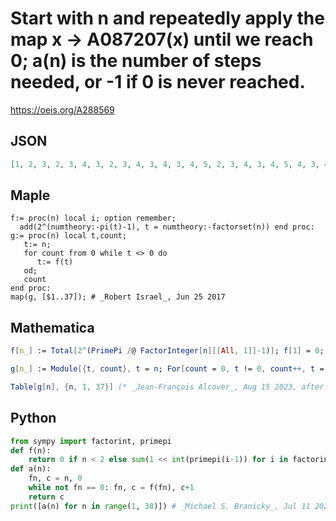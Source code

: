 # Start with n and repeatedly apply the map x \-\> A087207\(x\) until we reach 0; a\(n\) is the number of steps needed, or \-1 if 0 is never reached\.
https://oeis.org/A288569
## JSON
```JSON
[1, 2, 3, 2, 3, 4, 3, 2, 3, 4, 3, 4, 3, 4, 5, 2, 3, 4, 3, 4, 5, 4, 3, 4, 3, 6, 3, 4, 3, 4, 3, 2, 5, 6, 5, 4, 3]
```
## Maple
```Maple
f:= proc(n) local i; option remember;
  add(2^(numtheory:-pi(t)-1), t = numtheory:-factorset(n)) end proc:
g:= proc(n) local t,count;
   t:= n;
   for count from 0 while t <> 0 do
      t:= f(t)
   od;
   count
end proc:
map(g, [$1..37]); # _Robert Israel_, Jun 25 2017
```
## Mathematica
```Mathematica
f[n_] := Total[2^(PrimePi /@ FactorInteger[n][[All, 1]]-1)]; f[1] = 0;
```
```Mathematica
g[n_] := Module[{t, count}, t = n; For[count = 0, t != 0, count++, t = f[t]]; count];
```
```Mathematica
Table[g[n], {n, 1, 37}] (* _Jean-François Alcover_, Aug 15 2023, after _Robert Israel_ *)
```
## Python
```Python
from sympy import factorint, primepi
def f(n):
    return 0 if n < 2 else sum(1 << int(primepi(i-1)) for i in factorint(n))
def a(n):
    fn, c = n, 0
    while not fn == 0: fn, c = f(fn), c+1
    return c
print([a(n) for n in range(1, 38)]) # _Michael S. Branicky_, Jul 11 2022
```
